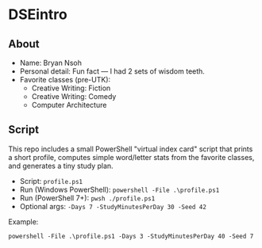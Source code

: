 # DSEintro

## About

- Name: Bryan Nsoh
- Personal detail: Fun fact — I had 2 sets of wisdom teeth.
- Favorite classes (pre-UTK):
  - Creative Writing: Fiction
  - Creative Writing: Comedy
  - Computer Architecture

## Script

This repo includes a small PowerShell "virtual index card" script that prints a short profile, computes simple word/letter stats from the favorite classes, and generates a tiny study plan.

- Script: `profile.ps1`
- Run (Windows PowerShell): `powershell -File .\profile.ps1`
- Run (PowerShell 7+): `pwsh ./profile.ps1`
- Optional args: `-Days 7 -StudyMinutesPerDay 30 -Seed 42`

Example:

```
powershell -File .\profile.ps1 -Days 3 -StudyMinutesPerDay 40 -Seed 7
```

